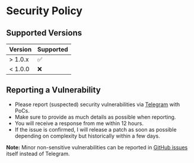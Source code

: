 # Security Policy

## Supported Versions

| Version | Supported          |
| ------- | ------------------ |
| > 1.0.x   | :white_check_mark: |
| < 1.0.0   | :x:                |

## Reporting a Vulnerability

- Please report (suspected) security vulnerabilities via [Telegram](https://t.me/AravindVNair99) with PoCs.
- Make sure to provide as much details as possible when reporting.
- You will receive a response from me within 12 hours.
- If the issue is confirmed, I will release a patch as soon as possible depending on complexity but historically within a few days.

**Note:** Minor non-sensitive vulnerabilities can be reported in [GitHub issues](https://github.com/aravindvnair99/Spot-the-Hole/issues) itself instead of Telegram.
